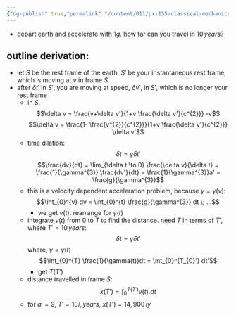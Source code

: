 ```yaml
---
{"dg-publish":true,"permalink":"/content/011/px-155-classical-mechanics-and-special-relativity/special-relativity/px-155-i-relativistic-momentum-mass-and-energy/px-155-i9-how-far-could-you-go/","created":"2024-10-01T18:27:09.812+01:00","updated":"2024-11-26T19:59:40.298+00:00"}
---
```


- depart earth and accelerate with $1g$. how far can you travel in $10 \, years$?
## outline derivation:
- let $S$ be the rest frame of the earth, $S'$ be your instantaneous rest frame, which is moving at $v$ in frame $S$
- after $\delta t'$ in $S'$, you are moving at speed, $\delta v'$, in $S'$, which is no longer your rest frame
	- in $S$,
$$\delta v = \frac{v+\delta v'}{1+v  \frac{\delta v'}{c^{2}}} -v$$
	$$\delta v = \frac{1- \frac{v^{2}}{c^{2}}}{1+v  \frac{\delta v'}{c^{2}}} \delta v'$$
	- time dilation:
$$\delta t = \gamma \delta t'$$
	$$\frac{dv}{dt} = \lim_{\delta t \to 0}  \frac{\delta v}{\delta t} = \frac{1}{\gamma^{3}} \frac{dv'}{dt} = \frac{1}{\gamma^{3}}a' = \frac{g}{\gamma^{3}}$$
	- this is a velocity dependent acceleration problem, because $\gamma=\gamma(v)$:
$$\int_{0}^{v} dv = \int_{0}^{t} \frac{g}{\gamma^{3}}.dt \; ...$$
		- we get $v(t)$. rearrange for $\gamma(t)$
	- integrate $v(t)$ from $0$ to $T$ to find the distance. need $T$ in terms of $T'$, where $T'=10 \, years$:
$$\delta t = \gamma\delta t'$$
			where, $\gamma=\gamma(t)$
	$$\int_{0}^{T} \frac{1}{\gamma(t)}dt = \int_{0}^{T_{0}'} dt'$$
		- get $T(T')$
	- distance travelled in frame $S$:
$$x(T') = \int_{0}^{T(T')} v(t).dt$$
	- for $a'=9$, $T'=10/,years$, $x(T') = 14,900 \,ly$
